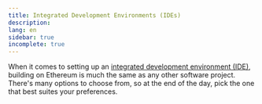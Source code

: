 ```yaml
---
title: Integrated Development Environments (IDEs)
description:
lang: en
sidebar: true
incomplete: true
---
```


When it comes to setting up an [integrated development environment (IDE)](https://en.wikipedia.org/wiki/Integrated_development_environment), building on Ethereum is much the same as any other software project. There's many options to choose from, so at the end of the day, pick the one that best suites your preferences.
